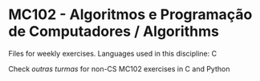 # MC102 - Algoritmos e Programação de Computadores / Algorithms

Files for weekly exercises. Languages used in this discipline: C

Check *outras turmas* for non-CS MC102 exercises in C and Python